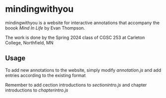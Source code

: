 # mindingwithyou
mindingwithyou is a website for interactive annotations that accompany the boook _Mind In Life_ by Evan Thompson.

The work is done by the Spring 2024 class of CGSC 253 at Carleton College, Northfield, MN

## Usage

To add new annotations to the website, simply modify _annotation.js_ and add entries according to the existing format

Remember to add cection introductions to _sectionintro.js_ and chapter introductions to _chapterintro.js_
